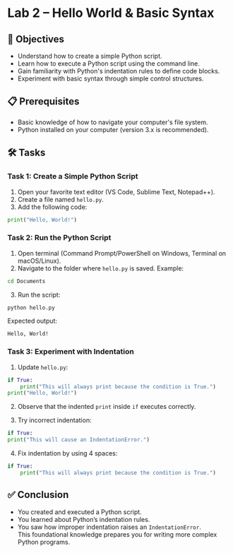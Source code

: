 # Lab 2 – Hello World & Basic Syntax

## 🎯 Objectives
- Understand how to create a simple Python script.
- Learn how to execute a Python script using the command line.
- Gain familiarity with Python's indentation rules to define code blocks.
- Experiment with basic syntax through simple control structures.

## 📋 Prerequisites
- Basic knowledge of how to navigate your computer's file system.
- Python installed on your computer (version 3.x is recommended).

## 🛠️ Tasks

### Task 1: Create a Simple Python Script
1. Open your favorite text editor (VS Code, Sublime Text, Notepad++).  
2. Create a file named `hello.py`.  
3. Add the following code:  
```python
print("Hello, World!")
```

### Task 2: Run the Python Script
1. Open terminal (Command Prompt/PowerShell on Windows, Terminal on macOS/Linux).  
2. Navigate to the folder where `hello.py` is saved. Example:  
```bash
cd Documents
```
3. Run the script:  
```bash
python hello.py
```
Expected output:  
```
Hello, World!
```

### Task 3: Experiment with Indentation
1. Update `hello.py`:  
```python
if True:
    print("This will always print because the condition is True.")
print("Hello, World!")
```

2. Observe that the indented `print` inside `if` executes correctly.  

3. Try incorrect indentation:  
```python
if True:
print("This will cause an IndentationError.")
```

4. Fix indentation by using 4 spaces:  
```python
if True:
    print("This will always print because the condition is True.")
```

## ✅ Conclusion
- You created and executed a Python script.  
- You learned about Python’s indentation rules.  
- You saw how improper indentation raises an `IndentationError`.  
This foundational knowledge prepares you for writing more complex Python programs.
